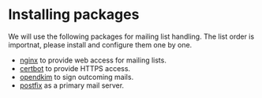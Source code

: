 Installing packages
===================

We will use the following packages for mailing list handling.
The list order is importnat, please install and configure them
one by one.

 - [nginx](nginx.md) to provide web access for mailing lists.
 - [certbot](certbot.md) to provide HTTPS access.
 - [opendkim](opendkim.md) to sign outcoming mails.
 - [postfix](postfix.md) as a primary mail server.
